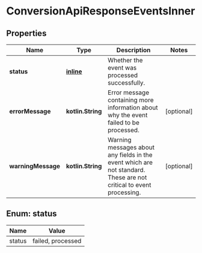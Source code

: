 
# ConversionApiResponseEventsInner

## Properties
Name | Type | Description | Notes
------------ | ------------- | ------------- | -------------
**status** | [**inline**](#Status) | Whether the event was processed successfully. | 
**errorMessage** | **kotlin.String** | Error message containing more information about why the event failed to be processed. |  [optional]
**warningMessage** | **kotlin.String** | Warning messages about any fields in the event which are not standard. These are not critical to event processing. |  [optional]


<a id="Status"></a>
## Enum: status
Name | Value
---- | -----
status | failed, processed



